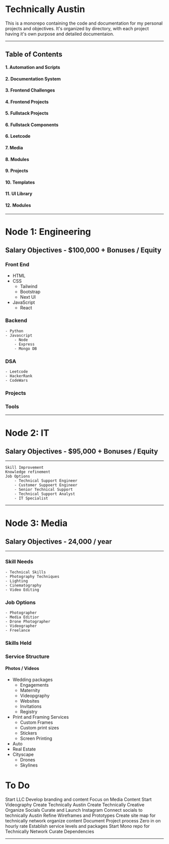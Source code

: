 # Technically Austin
This is a monorepo containing the code and documentation for my personal projects and objectives. It's organized by directory, with each project having it's own purpose and detailed documentaion.

---

## Table of Contents
#### 1. Automation and Scripts
#### 2. Documentation System
#### 3. Frontend Challenges
#### 4. Frontend Projects
#### 5. Fullstack Projects
#### 6. Fullstack Components
#### 6. Leetcode
#### 7. Media
#### 8. Modules
#### 9. Projects
#### 10. Templates
#### 11. UI Library
#### 12. Modules

---


# Node 1: Engineering
## Salary Objectives - $100,000 + Bonuses / Equity

### Front End
- HTML
- CSS
    - Tailwind
    - Bootstrap
    - Next UI
- JavaScript
    - React

### Backend
    - Python
    - Javascript
        - Node
        - Express
        - Mongo DB

### DSA
    - Leetcode
    - HackerRank
    - CodeWars

### Projects

### Tools



---

# Node 2: IT
## Salary Objectives - $95,000 + Bonuses / Equity
---

    Skill Improvement
    Knowledge refinement
    Job Options
        - Technical Support Engineer
        - Customer Suppoert Engineer
        - Senior Technical Support
        - Technical Support Analyst
        - IT Specialist

---

# Node 3: Media
## Salary Objectives - 24,000 / year
---

### Skill Needs
    - Technical Skills
    - Photography Techniques
    - Lighting
    - Cinematography
    - Video Editing

###  Job Options
    - Photographer
    - Media Editior
    - Drone Photographer
    - Videographer
    - Freelance

### Skills Held


### Service Structure
#### Photos / Videos
  - Wedding packages
      - Engagements
      - Maternity
      - Videopgraphy
      - Websites
      - Invitations
      - Registry
  - Print and Framing Services
      - Custom Frames
      - Custom print sizes
      - Stickers
      - Screen Printing
  - Auto
  - Real Estate
  - Cityscape
      - Drones
      - Skylines


# To Do
Start LLC
Develop branding and content
Focus on Media Content
Start Videography
Create Technically Austin
Create Technically Creative
Organize Socials
Curate and Launch Instagram
Connect socials to technically Austin
Refine Wireframes and Prototypes
Create site map for technically network
organize content
Document Project process
Zero in on hourly rate 
Establish service levels and packages
Start Mono repo for Technically Network
Curate Dependencies



--- 









    







